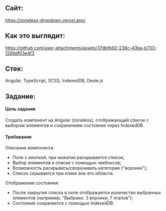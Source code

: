 ## Сайт:
https://zoneless-dropdown.vercel.app/
## Как это выглядит:
https://github.com/user-attachments/assets/37dbfb92-238c-43ba-b733-1289df03e4f3
## Стек:
Angular, TypeScript, SCSS, IndexedDB, Dexie.js
## Задание:
#### Цель задания
Создать компонент на Angular (zoneless), отображающий список с выбором элементов и сохранением состояния через IndexedDB.

#### Требования
Описание компонента:
- Поле с кнопкой, при нажатии раскрывается список;
- Выбор элементов в списке с помощью чекбоксов;
- Возможность раскрывать/сворачивать категории ("воронки");
- Список скрывается при клике вне его области.

Отображение состояния:
- После закрытия списка в поле отображается количество выбранных элементов (например: "Выбрано: 3 воронки, 7 этапов”);
- Состояние сохраняется с помощью IndexedDB.
